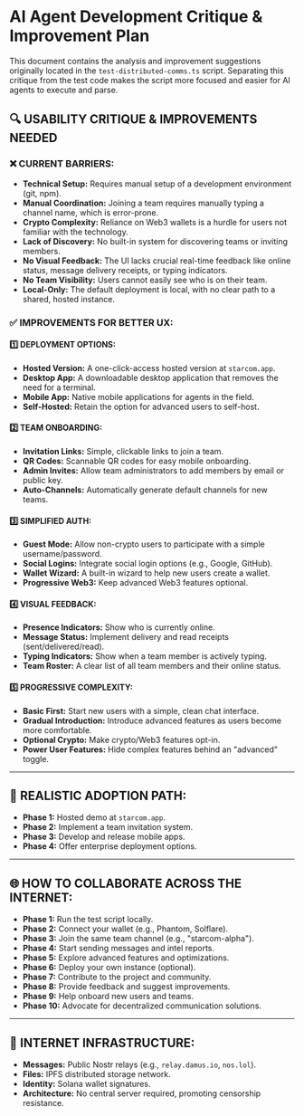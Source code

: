 # AI Agent Development Critique & Improvement Plan

This document contains the analysis and improvement suggestions originally located in the `test-distributed-comms.ts` script. Separating this critique from the test code makes the script more focused and easier for AI agents to execute and parse.

## 🔍 USABILITY CRITIQUE & IMPROVEMENTS NEEDED

### ❌ CURRENT BARRIERS:

*   **Technical Setup:** Requires manual setup of a development environment (git, npm).
*   **Manual Coordination:** Joining a team requires manually typing a channel name, which is error-prone.
*   **Crypto Complexity:** Reliance on Web3 wallets is a hurdle for users not familiar with the technology.
*   **Lack of Discovery:** No built-in system for discovering teams or inviting members.
*   **No Visual Feedback:** The UI lacks crucial real-time feedback like online status, message delivery receipts, or typing indicators.
*   **No Team Visibility:** Users cannot easily see who is on their team.
*   **Local-Only:** The default deployment is local, with no clear path to a shared, hosted instance.

### ✅ IMPROVEMENTS FOR BETTER UX:

#### 1️⃣ DEPLOYMENT OPTIONS:
*   **Hosted Version:** A one-click-access hosted version at `starcom.app`.
*   **Desktop App:** A downloadable desktop application that removes the need for a terminal.
*   **Mobile App:** Native mobile applications for agents in the field.
*   **Self-Hosted:** Retain the option for advanced users to self-host.

#### 2️⃣ TEAM ONBOARDING:
*   **Invitation Links:** Simple, clickable links to join a team.
*   **QR Codes:** Scannable QR codes for easy mobile onboarding.
*   **Admin Invites:** Allow team administrators to add members by email or public key.
*   **Auto-Channels:** Automatically generate default channels for new teams.

#### 3️⃣ SIMPLIFIED AUTH:
*   **Guest Mode:** Allow non-crypto users to participate with a simple username/password.
*   **Social Logins:** Integrate social login options (e.g., Google, GitHub).
*   **Wallet Wizard:** A built-in wizard to help new users create a wallet.
*   **Progressive Web3:** Keep advanced Web3 features optional.

#### 4️⃣ VISUAL FEEDBACK:
*   **Presence Indicators:** Show who is currently online.
*   **Message Status:** Implement delivery and read receipts (sent/delivered/read).
*   **Typing Indicators:** Show when a team member is actively typing.
*   **Team Roster:** A clear list of all team members and their online status.

#### 5️⃣ PROGRESSIVE COMPLEXITY:
*   **Basic First:** Start new users with a simple, clean chat interface.
*   **Gradual Introduction:** Introduce advanced features as users become more comfortable.
*   **Optional Crypto:** Make crypto/Web3 features opt-in.
*   **Power User Features:** Hide complex features behind an "advanced" toggle.

---

## 🎯 REALISTIC ADOPTION PATH:

*   **Phase 1:** Hosted demo at `starcom.app`.
*   **Phase 2:** Implement a team invitation system.
*   **Phase 3:** Develop and release mobile apps.
*   **Phase 4:** Offer enterprise deployment options.

---

## 🌐 HOW TO COLLABORATE ACROSS THE INTERNET:

*   **Phase 1:** Run the test script locally.
*   **Phase 2:** Connect your wallet (e.g., Phantom, Solflare).
*   **Phase 3:** Join the same team channel (e.g., "starcom-alpha").
*   **Phase 4:** Start sending messages and intel reports.
*   **Phase 5:** Explore advanced features and optimizations.
*   **Phase 6:** Deploy your own instance (optional).
*   **Phase 7:** Contribute to the project and community.
*   **Phase 8:** Provide feedback and suggest improvements.
*   **Phase 9:** Help onboard new users and teams.
*   **Phase 10:** Advocate for decentralized communication solutions.

---

## 🔗 INTERNET INFRASTRUCTURE:

*   **Messages:** Public Nostr relays (e.g., `relay.damus.io`, `nos.lol`).
*   **Files:** IPFS distributed storage network.
*   **Identity:** Solana wallet signatures.
*   **Architecture:** No central server required, promoting censorship resistance.
